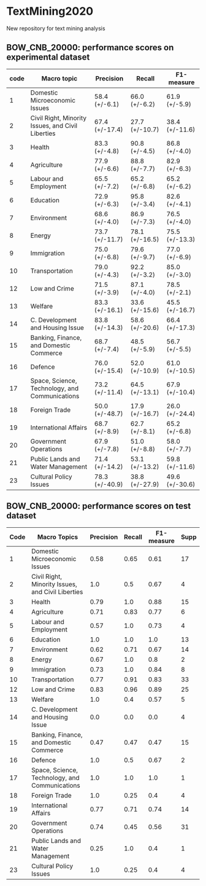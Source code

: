 # TextMining2020
New repository for text mining analysis

## BOW_CNB_20000: performance scores on experimental dataset

| code | Macro topic                                       | Precision            | Recall               | F1\-measure          |
|------|---------------------------------------------------|----------------------|----------------------|----------------------|
| 1    | Domestic Microeconomic Issues                     | 58\.4 \(\+/\-6\.1\)  | 66\.0 \(\+/\-6\.2\)  | 61\.9 \(\+/\-5\.9\)  |
| 2    | Civil Right, Minority Issues, and Civil Liberties | 67\.4 \(\+/\-17\.4\) | 27\.7 \(\+/\-10\.7\) | 38\.4 \(\+/\-11\.6\) |
| 3    | Health                                            | 83\.3 \(\+/\-4\.8\)  | 90\.8 \(\+/\-4\.5\)  | 86\.8 \(\+/\-4\.0\)  |
| 4    | Agriculture                                       | 77\.9 \(\+/\-6\.6\)  | 88\.8 \(\+/\-7\.7\)  | 82\.9 \(\+/\-6\.3\)  |
| 5    | Labour and Employment                             | 65\.5 \(\+/\-7\.2\)  | 65\.2 \(\+/\-6\.8\)  | 65\.2 \(\+/\-6\.2\)  |
| 6    | Education                                         | 72\.9 \(\+/\-6\.3\)  | 95\.8 \(\+/\-3\.4\)  | 82\.6 \(\+/\-4\.1\)  |
| 7    | Environment                                       | 68\.6 \(\+/\-4\.0\)  | 86\.9 \(\+/\-7\.3\)  | 76\.5 \(\+/\-4\.0\)  |
| 8    | Energy                                            | 73\.7 \(\+/\-11\.7\) | 78\.1 \(\+/\-16\.5\) | 75\.5 \(\+/\-13\.3\) |
| 9    | Immigration                                       | 75\.0 \(\+/\-6\.8\)  | 79\.6 \(\+/\-9\.7\)  | 77\.0 \(\+/\-6\.9\)  |
| 10   | Transportation                                    | 79\.0 \(\+/\-4\.3\)  | 92\.2 \(\+/\-3\.2\)  | 85\.0 \(\+/\-3\.0\)  |
| 12   | Low and Crime                                     | 71\.5 \(\+/\-3\.9\)  | 87\.1 \(\+/\-4\.0\)  | 78\.5 \(\+/\-2\.1\)  |
| 13   | Welfare                                           | 83\.3 \(\+/\-16\.1\) | 33\.6 \(\+/\-15\.6\) | 45\.5 \(\+/\-16\.7\) |
| 14   | C\. Development and Housing Issue                 | 83\.8 \(\+/\-14\.3\) | 58\.6 \(\+/\-20\.6\) | 66\.4 \(\+/\-17\.3\) |
| 15   | Banking, Finance, and Domestic Commerce           | 68\.7 \(\+/\-7\.4\)  | 48\.5 \(\+/\-5\.9\)  | 56\.7 \(\+/\-5\.5\)  |
| 16   | Defence                                           | 76\.0 \(\+/\-15\.4\) | 52\.0 \(\+/\-10\.9\) | 61\.0 \(\+/\-10\.5\) |
| 17   | Space, Science, Technology, and Communications    | 73\.2 \(\+/\-11\.4\) | 64\.5 \(\+/\-13\.1\) | 67\.9 \(\+/\-10\.4\) |
| 18   | Foreign Trade                                     | 50\.0 \(\+/\-48\.7\) | 17\.9 \(\+/\-16\.7\) | 26\.0 \(\+/\-24\.4\) |
| 19   | International Affairs                             | 68\.7 \(\+/\-8\.9\)  | 62\.7 \(\+/\-8\.1\)  | 65\.2 \(\+/\-6\.8\)  |
| 20   | Government Operations                             | 67\.9 \(\+/\-7\.8\)  | 51\.0 \(\+/\-8\.8\)  | 58\.0 \(\+/\-7\.7\)  |
| 21   | Public Lands and Water Management                 | 71\.4 \(\+/\-14\.2\) | 53\.1 \(\+/\-13\.2\) | 59\.8 \(\+/\-11\.6\) |
| 23   | Cultural Policy Issues                            | 78\.3 \(\+/\-40\.9\) | 38\.8 \(\+/\-27\.9\) | 49\.6 \(\+/\-30\.6\) |


## BOW_CNB_20000: performance scores on test dataset

| Code           | Macro Topics                                      | Precision           | Recall           | F1-measure   | Supp            |
|----------------|---------------------------------------------------|---------------------|------------------|--------------|-----------------|
| 1              | Domestic Microeconomic Issues                     | 0\.58               | 0\.65            | 0\.61        | 17              |
| 2              | Civil Right, Minority Issues, and Civil Liberties | 1\.0                | 0\.5             | 0\.67        | 4               |
| 3              | Health                                            | 0\.79               | 1\.0             | 0\.88        | 15              |
| 4              | Agriculture                                       | 0\.71               | 0\.83            | 0\.77        | 6               |
| 5              | Labour and Employment                             | 0\.57               | 1\.0             | 0\.73        | 4               |
| 6              | Education                                         | 1\.0                | 1\.0             | 1\.0         | 13              |
| 7              | Environment                                       | 0\.62               | 0\.71            | 0\.67        | 14              |
| 8              | Energy                                            | 0\.67               | 1\.0             | 0\.8         | 2               |
| 9              | Immigration                                       | 0\.73               | 1\.0             | 0\.84        | 8               |
| 10             | Transportation                                    | 0\.77               | 0\.91            | 0\.83        | 33              |
| 12             | Low and Crime                                     | 0\.83               | 0\.96            | 0\.89        | 25              |
| 13             | Welfare                                           | 1\.0                | 0\.4             | 0\.57        | 5               |
| 14             | C\. Development and Housing Issue                 | 0\.0                | 0\.0             | 0\.0         | 4               |
| 15             | Banking, Finance, and Domestic Commerce           | 0\.47               | 0\.47            | 0\.47        | 15              |
| 16             | Defence                                           | 1\.0                | 0\.5             | 0\.67        | 2               |
| 17             | Space, Science, Technology, and Communications    | 1\.0                | 1\.0             | 1\.0         | 1               |
| 18             | Foreign Trade                                     | 1\.0                | 0\.25            | 0\.4         | 4               |
| 19             | International Affairs                             | 0\.77               | 0\.71            | 0\.74        | 14              |
| 20             | Government Operations                             | 0\.74               | 0\.45            | 0\.56        | 31              |
| 21             | Public Lands and Water Management                 | 0\.25               | 1\.0             | 0\.4         | 1               |
| 23             | Cultural Policy Issues                            | 1\.0                | 0\.25            | 0\.4         | 4               |

